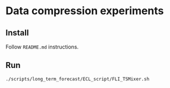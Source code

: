 # Data compression experiments

## Install

Follow `README.md` instructions.

## Run

```bash
./scripts/long_term_forecast/ECL_script/FLI_TSMixer.sh
```